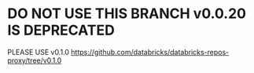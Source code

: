 # DO NOT USE THIS BRANCH v0.0.20 IS DEPRECATED 
PLEASE USE v0.1.0 https://github.com/databricks/databricks-repos-proxy/tree/v0.1.0
